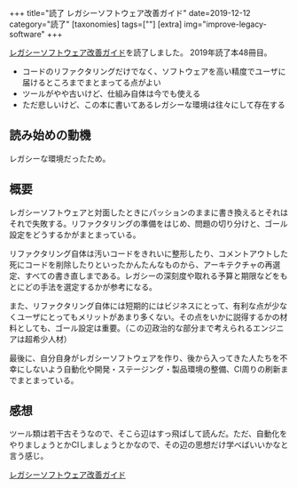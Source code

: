 +++
title="読了 レガシーソフトウェア改善ガイド"
date=2019-12-12
category="読了"
[taxonomies]
tags=[""]
[extra]
img="improve-legacy-software"
+++

[レガシーソフトウェア改善ガイド](https://amzn.to/2Qq60TA)を読了しました。
2019年読了本48冊目。
	
* コードのリファクタリングだけでなく、ソフトウェアを高い精度でユーザに届けるところまでまとまってる点がよい
* ツールがやや古いけど、仕組み自体は今でも使える
* ただ悲しいけど、この本に書いてあるレガシーな環境は往々にして存在する

## 読み始めの動機

レガシーな環境だったため。

## 概要

レガシーソフトウェアと対面したときにパッションのままに書き換えるとそれはそれで失敗する。リファクタリングの準備をはじめ、問題の切り分けと、ゴール設定をどうするかがまとまっている。

リファクタリング自体は汚いコードをきれいに整形したり、コメントアウトした死にコードを削除したりといったかんたんなものから、アーキテクチャの再選定、すべての書き直しまである。レガシーの深刻度や取れる予算と期限などをもとにどの手法を選定するかが参考になる。

また、リファクタリング自体には短期的にはビジネスにとって、有利な点が少なくユーザにとってもメリットがあまり多くない。その点をいかに説得するかの材料としても、ゴール設定は重要。（この辺政治的な部分まで考えられるエンジニアは超希少人材）

最後に、自分自身がレガシーソフトウェアを作り、後から入ってきた人たちを不幸にしないよう自動化や開発・ステージング・製品環境の整備、CI周りの刷新までまとまっている。

## 感想

ツール類は若干古そうなので、そこら辺はすっ飛ばして読んだ。ただ、自動化をやりましょうとかCIしましょうとかなので、その辺の思想だけ学べばいいかなと言う感じ。

[レガシーソフトウェア改善ガイド](https://amzn.to/2Qq60TA)
